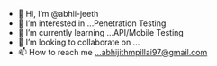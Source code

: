 - 👋 Hi, I’m @abhii-jeeth
- 👀 I’m interested in ...Penetration Testing
- 🌱 I’m currently learning ...API/Mobile Testing
- 💞️ I’m looking to collaborate on ...
- 📫 How to reach me ...abhijithmpillai97@gmail.com

<!---
abhii-jeeth/abhii-jeeth is a ✨ special ✨ repository because its `README.md` (this file) appears on your GitHub profile.
You can click the Preview link to take a look at your changes.
--->
